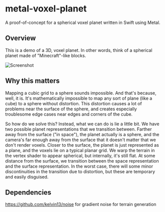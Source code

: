 # metal-voxel-planet
A proof-of-concept for a spherical voxel planet written in Swift using Metal.

## Overview

This is a demo of a 3D, voxel planet. In other words, think of a spherical planet made of "Minecraft"-like blocks.

![Screenshot](https://i.imgur.com/VnNVmb5.jpg)

## Why this matters

Mapping a cubic grid to a sphere sounds impossible. And that's because, well, it is. It's mathematically impossible
to map any sort of plane (like a cube) to a sphere without distortion. This distortion causes a lot of problems
near the surface of the sphere, and creates especially troublesome edge cases near edges and corners of the cube.

So how do we solve this? Instead, what we can do is lie a little bit. We have two possible planet representations that
we transition between. Farther away from the surface ("in space"), the planet actually is a sphere, and the camera's far
enough away from the surface that it doesn't matter that we don't render voxels. Closer to the surface, the planet is just
represented as a plane, and the voxels lie on a typical planar grid. We warp the terrain in the vertex shader to appear
spherical, but internally, it's still flat. At some distance from the surface, we transition between the space
representation and the surface representation. In the worst case, there will some minor discontinuities in the transition
due to distortion, but these are temporary and easily disguised.

## Dependencies
https://github.com/kelvin13/noise for gradient noise for terrain generation
